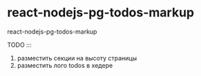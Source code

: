# react-nodejs-pg-todos-markup
react-nodejs-pg-todos-markup

TODO ::: 
  1) разместить секции на высоту страницы
  2) разместить лого todos в хедере

  <?xml version="1.0" encoding="utf-8"?>
<!-- Generator: Adobe Illustrator 19.2.1, SVG Export Plug-In . SVG Version: 6.00 Build 0)  -->
<svg version="1.1" id="layer" xmlns="http://www.w3.org/2000/svg" xmlns:xlink="http://www.w3.org/1999/xlink" x="0px" y="0px"
	 viewBox="0 0 652 652" style="enable-background:new 0 0 652 652;" xml:space="preserve">
<style type="text/css">
	.st0{fill:#EB1D27;}
</style>
<path class="st0" d="M383.9,379.3c-20.1,0-36.4-16.3-36.4-36.4c0-20.1,16.3-36.4,36.4-36.4s36.4,16.3,36.4,36.4
	C420.3,363,404,379.3,383.9,379.3 M273.3,379.3c-20.1,0-36.4-16.3-36.4-36.4c0-20.1,16.3-36.4,36.4-36.4s36.4,16.3,36.4,36.4
	C309.7,363,293.4,379.3,273.3,379.3 M162.7,379.3c-20.1,0-36.4-16.3-36.4-36.4c0-20.1,16.3-36.4,36.4-36.4s36.4,16.3,36.4,36.4
	C199.2,363,182.9,379.3,162.7,379.3 M526.2,327h-30.8v0c-5.1,0-9.3-4.1-9.3-9.3s4.2-9.3,9.3-9.3h63.9v-31.8h-63.9
	c-22.7,0-41,18.4-41,41.1c0,22.7,18.4,41,41,41h30.8c5.1,0,9.3,4.2,9.3,9.3c0,5.1-4.1,9.3-9.3,9.3v0h-83.4
	c5.9-10.1,9.3-21.9,9.3-34.4c0-37.7-30.5-68.2-68.2-68.2c-20.5,0-38.8,9-51.3,23.3v-56.9h-31.8v39.4c-8.4-3.7-17.7-5.8-27.5-5.8
	c-22.8,0-42.9,11.2-55.3,28.3c-12.4-17.1-32.5-28.3-55.3-28.3c-37.7,0-68.2,30.5-68.2,68.2c0,12.6,3.4,24.3,9.3,34.4h-7.4v0
	c-13.3,0-24.2-10.9-24.2-24.2v-44.6h25.7v-31.8H72.2v-35.6H40.5v35.6H26.7v31.8h13.7v44.6c0,30.9,25.1,56,56,56h20.9v-15.3
	c12.1,10.8,27.9,17.3,45.4,17.3c22.8,0,42.9-11.2,55.3-28.3c12.4,17.1,32.5,28.3,55.3,28.3c22.8,0,42.9-11.2,55.3-28.3
	c12.4,17.1,32.5,28.3,55.3,28.3c16.2,0,31.1-5.7,42.8-15.1v13.2h99.5c22.7,0,41-18.4,41-41.1C567.2,345.3,548.9,327,526.2,327
	 M601.6,261.6h2.2c2.4,0,4.2-0.9,4.2-2.7c0-1.8-1.4-2.8-4-2.8c-1,0-1.8,0.1-2.4,0.1V261.6z M601.5,273.4h-5.6v-20.6
	c1.7-0.3,4.7-0.6,8.6-0.6c4.4,0,6.3,0.6,7.7,1.5c1.4,0.9,2.3,2.4,2.3,4.5c0,2.2-1.9,4-4.6,4.7v0.3c2.2,0.8,3.3,2.4,4,5.3
	c0.6,3.1,1.2,4.2,1.5,5H609c-0.6-0.8-1-2.6-1.5-4.7c-0.4-2.2-1.5-3.1-3.8-3.1h-2.2L601.5,273.4L601.5,273.4z M588.4,262.7
	c0,9.2,6.9,16.6,16.1,16.6c9.2,0,16-7.4,16-16.6c0-9.2-6.8-16.6-16-16.6C595.4,246.1,588.4,253.5,588.4,262.7 M626.7,262.6
	c0,12.2-9.8,21.8-22.2,21.8c-12.3,0-22.3-9.6-22.3-21.8c0-11.9,10-21.5,22.3-21.5C617,241.1,626.7,250.7,626.7,262.6"/>
</svg>
